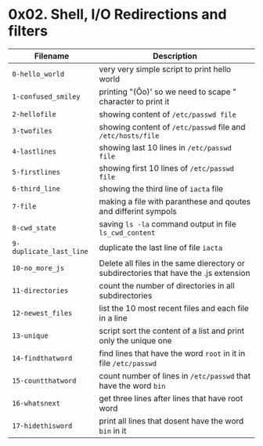 # 0x02. Shell, I/O Redirections and filters

| Filename | Description |
| -------- | ----------- |
| `0-hello_world` | very very simple script to print hello world | 
| `1-confused_smiley` | printing "(Ôo)' so we need to scape " character to print it |
| `2-hellofile` | showing content of `/etc/passwd file` |
| `3-twofiles` | showing content of `/etc/passwd` file and `/etc/hosts/file` |
| `4-lastlines` | showing last 10 lines in `/etc/passwd file` |
| `5-firstlines` | showing first 10 lines of `/etc/passwd file` |
| `6-third_line` | showing the third line of `iacta` file |
| `7-file` | making a file with paranthese and qoutes and differint sympols |
| `8-cwd_state` | saving `ls -la` command output in file `ls_cwd_content` |
| `9-duplicate_last_line` | duplicate the last line of file `iacta`|
| `10-no_more_js` | Delete all files in the same dierectory or subdirectories that have the .js extension |
| `11-directories` | count the number of directories in all subdirectories |
| `12-newest_files` | list the 10 most recent files and each file in a line |
| `13-unique`  | script sort the content of a list and print only the unique one |
| `14-findthatword` | find lines that have the word `root` in it in file `/etc/passwd` |
| `15-countthatword` | count number of lines in `/etc/passwd` that have the word `bin` |
| `16-whatsnext` | get three lines after lines that have root word |
| `17-hidethisword` | print all lines that dosent have the word `bin` in it |
